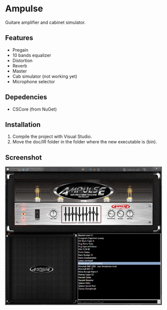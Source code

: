 Ampulse
=======

Guitare amplifier and cabinet simulator.

## Features

* Pregain
* 10 bands equalizer
* Distortion
* Reverb
* Master
* Cab simulator (not working yet)
* Microphone selector

## Depedencies

* CSCore (from NuGet)

## Installation

1) Compile the project with Visual Studio.
2) Move the doc/IR folder in the folder where the new executable is (bin).

## Screenshot

![Screenshot](https://raw.githubusercontent.com/cisoun/Ampulse/master/doc/screenshot.jpg)

